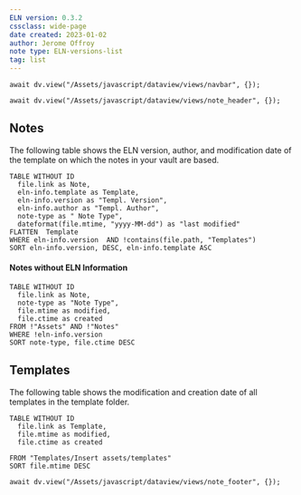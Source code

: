 ```yaml
---
ELN version: 0.3.2
cssclass: wide-page
date created: 2023-01-02
author: Jerome Offroy
note type: ELN-versions-list
tag: list
---
```


```dataviewjs
await dv.view("/Assets/javascript/dataview/views/navbar", {});
```

```dataviewjs
await dv.view("/Assets/javascript/dataview/views/note_header", {});
```

## Notes

The following table shows the ELN version, author, and modification date of the template on which the notes in your vault are based.

```dataview
TABLE WITHOUT ID
  file.link as Note, 
  eln-info.template as Template,
  eln-info.version as "Templ. Version",
  eln-info.author as "Templ. Author",
  note-type as " Note Type",
  dateformat(file.mtime, "yyyy-MM-dd") as "last modified"
FLATTEN  Template
WHERE eln-info.version  AND !contains(file.path, "Templates")
SORT eln-info.version, DESC, eln-info.template ASC
```

#### Notes without ELN Information

```dataview
TABLE WITHOUT ID
  file.link as Note, 
  note-type as "Note Type",
  file.mtime as modified,
  file.ctime as created 
FROM !"Assets" AND !"Notes"
WHERE !eln-info.version
SORT note-type, file.ctime DESC
```

## Templates

The following table shows the modification and creation date of all templates in the template folder.

```dataview
TABLE WITHOUT ID
  file.link as Template, 
  file.mtime as modified,
  file.ctime as created 

FROM "Templates/Insert assets/templates"
SORT file.mtime DESC
```

```dataviewjs
await dv.view("/Assets/javascript/dataview/views/note_footer", {});
```